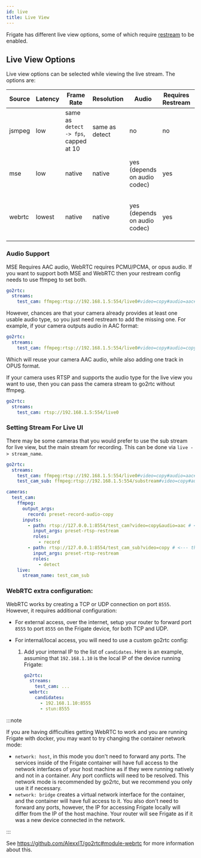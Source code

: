 ```yaml
---
id: live
title: Live View
---
```


Frigate has different live view options, some of which require [restream](restream.md) to be enabled.

## Live View Options

Live view options can be selected while viewing the live stream. The options are:

| Source | Latency | Frame Rate                            | Resolution     | Audio                        | Requires Restream | Other Limitations                            |
| ------ | ------- | ------------------------------------- | -------------- | ---------------------------- | ----------------- | -------------------------------------------- |
| jsmpeg | low     | same as `detect -> fps`, capped at 10 | same as detect | no                           | no                | none                                         |
| mse    | low     | native                                | native         | yes (depends on audio codec) | yes               | not supported on iOS, Firefox is h.264 only  |
| webrtc | lowest  | native                                | native         | yes (depends on audio codec) | yes               | requires extra config, doesn't support h.265 |

### Audio Support

MSE Requires AAC audio, WebRTC requires PCMU/PCMA, or opus audio. If you want to support both MSE and WebRTC then your restream config needs to use ffmpeg to set both.

```yaml
go2rtc:
  streams:
    test_cam: ffmpeg:rtsp://192.168.1.5:554/live0#video=copy#audio=aac#audio=opus
```

However, chances are that your camera already provides at least one usable audio type, so you just need restream to add the missing one. For example, if your camera outputs audio in AAC format:

```yaml
go2rtc:
  streams:
    test_cam: ffmpeg:rtsp://192.168.1.5:554/live0#video=copy#audio=copy#audio=opus
```

Which will reuse your camera AAC audio, while also adding one track in OPUS format.

If your camera uses RTSP and supports the audio type for the live view you want to use, then you can pass the camera stream to go2rtc without ffmpeg.

```yaml
go2rtc:
  streams:
    test_cam: rtsp://192.168.1.5:554/live0
```

### Setting Stream For Live UI

There may be some cameras that you would prefer to use the sub stream for live view, but the main stream for recording. This can be done via `live -> stream_name`.

```yaml
go2rtc:
  streams:
    test_cam: ffmpeg:rtsp://192.168.1.5:554/live0#video=copy#audio=aac#audio=opus
    test_cam_sub: ffmpeg:rtsp://192.168.1.5:554/substream#video=copy#audio=aac#audio=opus

cameras:
  test_cam:
    ffmpeg:
      output_args:
        record: preset-record-audio-copy
      inputs:
        - path: rtsp://127.0.0.1:8554/test_cam?video=copy&audio=aac # <--- the name here must match the name of the camera in restream
          input_args: preset-rtsp-restream
          roles:
            - record
        - path: rtsp://127.0.0.1:8554/test_cam_sub?video=copy # <--- the name here must match the name of the camera_sub in restream
          input_args: preset-rtsp-restream
          roles:
            - detect
    live:
      stream_name: test_cam_sub
```

### WebRTC extra configuration:

WebRTC works by creating a TCP or UDP connection on port `8555`. However, it requires additional configuration:

- For external access, over the internet, setup your router to forward port `8555` to port `8555` on the Frigate device, for both TCP and UDP.
- For internal/local access, you will need to use a custom go2rtc config:

  1. Add your internal IP to the list of `candidates`. Here is an example, assuming that `192.168.1.10` is the local IP of the device running Frigate:

     ```yaml
     go2rtc:
       streams:
         test_cam: ...
       webrtc:
         candidates:
           - 192.168.1.10:8555
           - stun:8555
     ```

:::note

If you are having difficulties getting WebRTC to work and you are running Frigate with docker, you may want to try changing the container network mode:

- `network: host`, in this mode you don't need to forward any ports. The services inside of the Frigate container will have full access to the network interfaces of your host machine as if they were running natively and not in a container. Any port conflicts will need to be resolved. This network mode is recommended by go2rtc, but we recommend you only use it if necessary.
- `network: bridge` creates a virtual network interface for the container, and the container will have full access to it. You also don't need to forward any ports, however, the IP for accessing Frigate locally will differ from the IP of the host machine. Your router will see Frigate as if it was a new device connected in the network.

:::

See https://github.com/AlexxIT/go2rtc#module-webrtc for more information about this.
